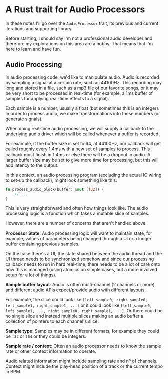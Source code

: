 # A Rust trait for Audio Processors

In these notes I'll go over the `AudioProcessor` trait, its previous and current iterations and supporting library.

Before starting, I should say I'm not a professional audio developer and therefore my explorations on this area are a
hobby. That means that I'm here to learn and have fun.

## Audio Processing

In audio processing code, we'd like to manipulate audio. Audio is recorded by sampling a signal at a certain rate, such
as 44100Hz. This recording may long and stored in a file, such as a mp3 file of our favorite songs, or it may be very
short to be processed in real-time (for example, a 1ms buffer of samples for applying real-time effects to a signal).

Each sample is a number, usually a float (but sometimes this is an integer). In order to process audio, we make
transformations into these numbers (or generate signals).

When doing real-time audio processing, we will supply a callback to the underlying audio driver which will be called
whenever a buffer is recorded.

For example, if the buffer size is set to 64, at 44100Hz, our callback will get called roughly every 1.4ms with a new
set of samples to process. This callback must finish in 1.4ms or else there will be a dropout in audio. A larger buffer
size may be set to give more time for processing, but this will add latency to the output.

In this context, an audio processing program (excluding the actual IO wiring to set-up the callback), might look
something like this:

```rust
fn process_audio_block(buffer: &mut [f32]) {
    // ...
}
```

This is very straightforward and often how things look like. The audio processing logic is a function which takes a
mutable slice of samples.

However, there are a number of concerns that aren't handled above:

**Processor State**: Audio processing logic will want to maintain state, for example, values of parameters being changed
through a UI or a longer buffer containing previous samples.

On the case there's a UI, the state shared between the audio thread and the UI thread needs to be synchronized somehow
and since our processing callback needs to run in hard real-time, there needs to be a lot of care onto how this is
managed (using atomics on simple cases, but a more involved setup for a lot of things).

**Sample buffer layout**: Audio is often multi-channel (2 channels or more) and different audio APIs expect/provide
audio with different layouts.

For example, the slice could look like `[left_sample0, right_sample0, left_sample1, right_sample1, ...]`
or it could look like `[left_sample0, left_sample1, ..., right_sample0, right_sample1, ...]`. Or there could be no
single slice and instead multiple slices making an audio buffer a collection of pointers to each channel's slice.

**Sample type**: Samples may be in different formats, for example they could be `f32` or `f64` or they could be
integers.

**Sample rate / context**: Often an audio processor needs to know the sample rate or other context information to
operate.

Audio related information might include sampling rate and nº of channels. Context might include the play-head position
of a track or the current tempo in BPM.